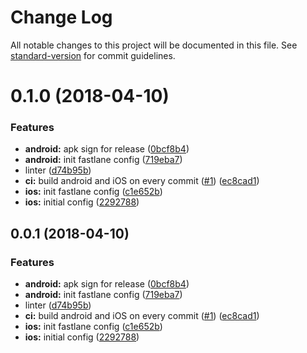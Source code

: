 # Change Log

All notable changes to this project will be documented in this file. See [standard-version](https://github.com/conventional-changelog/standard-version) for commit guidelines.

<a name="0.1.0"></a>
# 0.1.0 (2018-04-10)


### Features

* **android:** apk sign for release ([0bcf8b4](https://github.com/negebauer/Siding/commit/0bcf8b4))
* **android:** init fastlane config ([719eba7](https://github.com/negebauer/Siding/commit/719eba7))
* linter ([d74b95b](https://github.com/negebauer/Siding/commit/d74b95b))
* **ci:** build android and iOS on every commit ([#1](https://github.com/negebauer/Siding/issues/1)) ([ec8cad1](https://github.com/negebauer/Siding/commit/ec8cad1))
* **ios:** init fastlane config ([c1e652b](https://github.com/negebauer/Siding/commit/c1e652b))
* **ios:** initial config ([2292788](https://github.com/negebauer/Siding/commit/2292788))



<a name="0.0.1"></a>
## 0.0.1 (2018-04-10)


### Features

* **android:** apk sign for release ([0bcf8b4](https://github.com/negebauer/Siding/commit/0bcf8b4))
* **android:** init fastlane config ([719eba7](https://github.com/negebauer/Siding/commit/719eba7))
* linter ([d74b95b](https://github.com/negebauer/Siding/commit/d74b95b))
* **ci:** build android and iOS on every commit ([#1](https://github.com/negebauer/Siding/issues/1)) ([ec8cad1](https://github.com/negebauer/Siding/commit/ec8cad1))
* **ios:** init fastlane config ([c1e652b](https://github.com/negebauer/Siding/commit/c1e652b))
* **ios:** initial config ([2292788](https://github.com/negebauer/Siding/commit/2292788))
